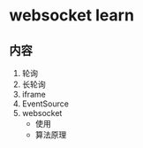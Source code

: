 # websocket learn

## 内容

1. 轮询
2. 长轮询
3. iframe
4. EventSource
5. websocket
    * 使用
    * 算法原理
    
